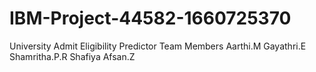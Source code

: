 # IBM-Project-44582-1660725370
University Admit Eligibility Predictor
Team Members
   Aarthi.M
   Gayathri.E
   Shamritha.P.R
   Shafiya Afsan.Z
